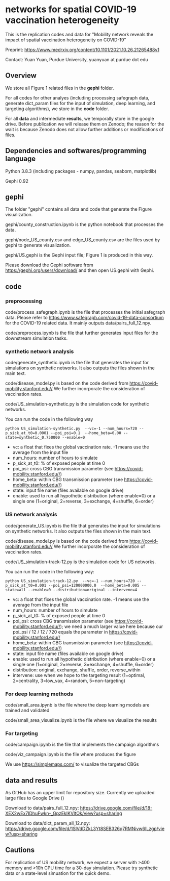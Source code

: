 
# networks for spatial COVID-19 vaccination heterogeneity

This is the replication codes and data for "Mobility network reveals the impact of spatial vaccination heterogeneity on COVID-19"

Preprint: https://www.medrxiv.org/content/10.1101/2021.10.26.21265488v1

Contact: Yuan Yuan, Purdue University, yuanyuan at purdue dot edu

## Overview
We store all Figure 1 related files in the **gephi** folder.

For all codes for other analyes (including processing safegraph data, generate dict_param files for the input of simulation, deep learning, and targeting algorithms), we store in the **code** folder. 

For all **data** and intermediate **results**, we temporally store in the google drive. Before publication we will release them on Zenodo; the reason for the wait is because Zenodo does not allow further additions or modifications of files.

## Dependencies and softwares/programming language

Python 3.8.3 (including packages - numpy, pandas, seaborn, matplotlib)

Gephi 0.92

## gephi

The folder "gephi" contains all data and code that generate the Figure visualization.

gephi/county_construction.ipynb is the python notebook that processes the data.

gephi/node_US_county.csv and edge_US_county.csv are the files used by gephi to generate visualization.

gephi/US.gephi is the Gephi input file; Figure 1 is produced in this way.

Please download the Gephi software from https://gephi.org/users/download/ and then open US.gephi with Gephi.

## code

### preprocessing


code/process_safegraph.ipynb is the file that processes the initial safegraph data. Please refer to https://www.safegraph.com/covid-19-data-consortium for the COVID-19 related data. It mainly outputs data/pairs_full_12.npy.

code/preprocess.ipynb is the file that further generates input files for the downstream simulation tasks.

### synthetic network analysis

code/generate_synthetic.ipynb is the file that generates the input for simulations on synthetic networks. It also outputs the files shown in the main text.

code/disease_model.py is based on the code derived from https://covid-mobility.stanford.edu// We further incorporate the consideration of vaccination rates.

code/US_simulation-synthetic.py is the simulation code for synthetic networks.

You can run the code in the following way

    python US_simulation-synthetic.py  --vc=-1 --num_hours=720 --p_sick_at_t0=0.0001 --poi_psi=0.1  --home_beta=0.00 --state=synthetic_0.750000 --enable=0

 - vc: a float that fixes the global vaccination rate. -1 means use the average from the input file
 - num_hours: number of hours to simulate
 - p_sick_at_t0: % of exposed people at time 0
 - poi_psi: cross CBG transmission parameter (see https://covid-mobility.stanford.edu//)
 - home_beta: within CBG transmission parameter (see https://covid-mobility.stanford.edu//)
 - state: input file name (files available on google drive)
 - enable: used to run all hypothetic distribution (where enable=0) or a single one (1=original, 2=reverse, 3=exchange, 4=shuffle, 6=order)

### US network analysis

code/generate_US.ipynb is the file that generates the input for simulations on synthetic networks. It also outputs the files shown in the main text.

code/disease_model.py is based on the code derived from https://covid-mobility.stanford.edu// We further incorporate the consideration of vaccination rates.

code/US_simulation-track-12.py is the simulation code for US networks.

You can run the code in the following way:

    python US_simulation-track-12.py  --vc=-1 --num_hours=720 --p_sick_at_t0=0.001 --poi_psi=120000000.0  --home_beta=0.005 --state=all --enable=0 --distribution=original --intervene=4

 - vc: a float that fixes the global vaccination rate. -1 means use the average from the input file
 - num_hours: number of hours to simulate
 - p_sick_at_t0: % of exposed people at time 0
 - poi_psi: cross CBG transmission parameter (see https://covid-mobility.stanford.edu//); we need a much larger value here because our poi_psi / 12 / 12 / 720 equals the parameter in https://covid-mobility.stanford.edu// 
 - home_beta: within CBG transmission parameter (see https://covid-mobility.stanford.edu//)
 - state: input file name (files available on google drive)
 - enable: used to run all hypothetic distribution (where enable=0) or a single one (1=original, 2=reverse, 3=exchange, 4=shuffle, 6=order)
 - distribution: original, exchange, shuffle, order, reverse_within
 - intervene: use when we hope to the targeting result (1=optimal, 2=centrality, 3=low_vax, 4=random, 5=non-targeting)

### For deep learning methods

code/small_area.ipynb is the file where the deep learning models are trained and validated

code/small_area_visualize.ipynb is the file where we visualize the results

### For targeting 

code/campaign.ipynb is the file that implements the campaign algorithms

code/viz_campaign.ipynb is the file where produces the figure

We use https://simplemaps.com/ to visualize the targeted CBGs

## data and results

As GitHub has an upper limit for repository size. Currently we uploaded large files to Google Drive ()

Download to data/pairs_full_12.npy:
https://drive.google.com/file/d/18-XEX2wEx7IDhuFwkn-_GpzEkIKVItOk/view?usp=sharing 

Download to data/dict_param_all_12.npy:
https://drive.google.com/file/d/1SlVdDZkL3Yt8SEB326q7RMNivw6ILzgp/view?usp=sharing 


## Cautions

For replication of US mobility network, we expect a server with >400 memory and >10h CPU time for a 30-day simulation. Please try synthetic data or a state-level simuation for the quick demo. 
